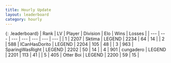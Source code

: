 ```yaml
---
title: Hourly Update
layout: leaderboard
category: hourly
---
```


{: .leaderboard}
| Rank | LV | Player | Division | Elo | Wins | Losses |
| --- | --- | --- | --- | --- | --- | --- |
| <span data-change="0">1</span> | 2207 | <span title="ID: 353063">Sktima</span> | LEGEND | <span data-change="0">2234</span> | <span data-change="0">64</span> | <span data-change="0">14</span> |
| <span data-change="0">2</span> | 588 | <span title="ID: 415713">ICanHasDorito</span> | LEGEND | <span data-change="0">2204</span> | <span data-change="0">105</span> | <span data-change="0">48</span> |
| <span data-change="0">3</span> | 963 | <span title="ID: 402846">SparingWasRight</span> | LEGEND | <span data-change="0">2202</span> | <span data-change="0">50</span> | <span data-change="0">14</span> |
| <span data-change="0">4</span> | 901 | <span title="ID: 54134">cungadero</span> | LEGEND | <span data-change="0">2201</span> | <span data-change="0">113</span> | <span data-change="0">41</span> |
| <span data-change="0">5</span> | 405 | <span title="ID: 219732">Otter Boi</span> | LEGEND | <span data-change="0">2200</span> | <span data-change="0">59</span> | <span data-change="0">15</span> |